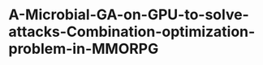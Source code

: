 A-Microbial-GA-on-GPU-to-solve-attacks-Combination-optimization-problem-in-MMORPG
=================================================================================
